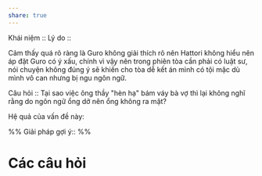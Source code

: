 ```yaml
---
share: true
---
```

Khái niệm :: 
Lý do :: 

Cảm thấy quá rõ ràng là Guro không giải thích rõ nên Hattori không hiểu nên áp đặt Guro có ý xấu, chính vì vậy nên trong phiên tòa cần phải có luật sư, nói chuyện không đúng ý sẽ khiến cho tòa dễ kết án mình có tội mặc dù mình vô can nhưng bị ngu ngôn ngữ.

Câu hỏi :: Tại sao việc ông thầy "hèn hạ" bám váy bà vợ thì lại không nghĩ rằng do ngôn ngữ ổng dở nên ổng không ra mặt?

Hệ quả của vấn đề này:


%%
Giải pháp gợi ý:: 
%%



# Các câu hỏi
